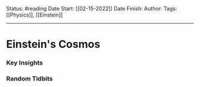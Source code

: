 Status: #reading
Date Start: [[02-15-2022]]
Date Finish:
Author:
Tags: [[Physics]], [[Einstein]]
***
# Einstein's Cosmos

### Key Insights


### Random Tidbits

